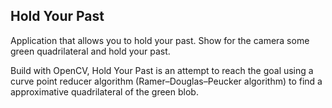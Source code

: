 Hold Your Past
--------------

Application that allows you to hold your past. Show for the camera some green quadrilateral and hold your past.

Build with OpenCV, Hold Your Past is an attempt to reach the goal using a curve point reducer algorithm (Ramer–Douglas–Peucker algorithm) to find a approximative quadrilateral of the green blob.
